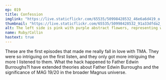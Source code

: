 ```yaml
---
ep: 019
title: Confession
imglink: "https://live.staticflickr.com/65535/50998428532_46e6a6d419_o.jpg"
thumbnail: "https://live.staticflickr.com/65535/50998428532_91a33dfda2_q.jpg"
alt: The left side is pink with purple abstract flowers, representing wallpaper. The wallpaper ends in a jagged line. The right side is a brick pattern outlined in brown.The word "Mentis" is written in blue on the bricks.
name: Ruby/Collin
hastext: true
---
```

These are the first episodes that made me really fall in love with TMA. They were so intriguing on the first listen, and they only got more intriguing the more I listened to them. What the hack happened to Father Edwin Burroughs?I have extended theories about Father Edwin Burroughs and the significance of MAG 19/20 in the broader Magnus universe.